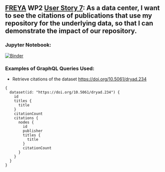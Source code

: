 ## [FREYA](https://www.project-freya.eu/en) WP2 [User Story 7]( https://www.pidforum.org/t/pid-graph-graphql-example-second-degree-citations/939): As a data center, I want to see the citations of publications that use my repository for the underlying data, so that I can demonstrate the impact of our repository. 
                   
### Jupyter Notebook:
[![Binder](https://mybinder.org/badge_logo.svg)](https://mybinder.org/v2/gh/datacite/pidgraph-notebooks-python/master?filepath=user-story-7-second-degree-citations%2Fpy-second-degree-citations-with-output.ipynb)

### Examples of GraphQL Queries Used:
* Retrieve citations of the dataset https://doi.org/10.5061/dryad.234 

```
{
  dataset(id: "https://doi.org/10.5061/dryad.234") {
    id
    titles {
      title
    }
    citationCount
    citations {
      nodes {
        id
        publisher
        titles {
          title
        }
        citationCount
      }
    }
  }
}
```